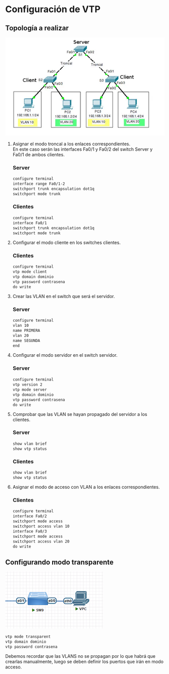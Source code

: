 # Configuración de VTP

## Topología a realizar

![Alt text](img/imagen1.webp)

<ol>
<li>Asignar el modo troncal a los enlaces correspondientes.</li>
En este caso serán las interfaces Fa0/1 y Fa0/2 del switch Server y Fa0/1 de ambos clientes.

### Server
    configure terminal
    interface range Fa0/1-2
    switchport trunk encapsulation dot1q
    switchport mode trunk

### Clientes
    configure terminal
    interface Fa0/1
    switchport trunk encapsulation dot1q
    switchport mode trunk

<li>Configurar el modo cliente en los switches clientes.</li>

### Clientes
    configure terminal
    vtp mode client
    vtp domain dominio
    vtp password contrasena
    do write

<li>Crear las VLAN en el switch que será el servidor.</li>

### Server
    configure terminal
    vlan 10
    name PRIMERA
    vlan 20
    name SEGUNDA
    end

<li>Configurar el modo servidor en el switch servidor.</li>

### Server
    configure terminal
    vtp version 2
    vtp mode server
    vtp domain dominio
    vtp password contrasena
    do write

<li>Comprobar que las VLAN se hayan propagado del servidor a los clientes.</li>

### Server
    show vlan brief
    show vtp status

### Clientes
    show vlan brief
    show vtp status

<li>Asignar el modo de acceso con VLAN a los enlaces correspondientes.</li>

### Clientes
    configure terminal
    interface Fa0/2
    switchport mode access
    switchport access vlan 10
    interface Fa0/3
    switchport mode access
    switchport access vlan 20
    do write
</ol>

## Configurando modo transparente

![Alt text](img/Captura%20de%20pantalla%202023-02-24%20183702.png)

    vtp mode transparent
    vtp domain dominio
    vtp password contrasena

Debemos recordar que las VLANS no se propagan por lo que habrá que crearlas manualmente, luego se deben definir los puertos que irán en modo acceso.